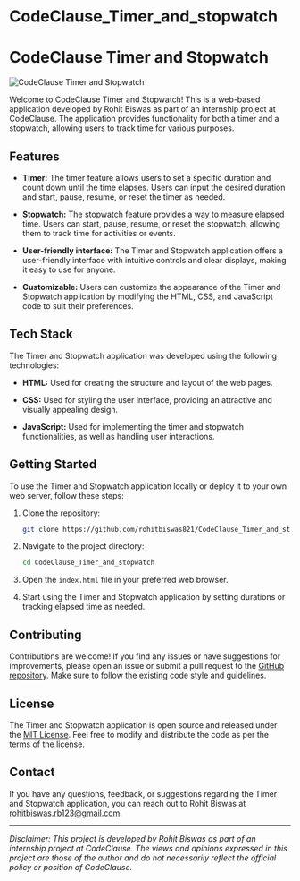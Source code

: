 # CodeClause_Timer_and_stopwatch
# CodeClause Timer and Stopwatch

![CodeClause Timer and Stopwatch](https://github.com/rohitbiswas821/CodeClause_Timer_and_stopwatch/blob/main/assets/timer-stopwatch.png)

Welcome to CodeClause Timer and Stopwatch! This is a web-based application developed by Rohit Biswas as part of an internship project at CodeClause. The application provides functionality for both a timer and a stopwatch, allowing users to track time for various purposes.

## Features

- **Timer:** The timer feature allows users to set a specific duration and count down until the time elapses. Users can input the desired duration and start, pause, resume, or reset the timer as needed.

- **Stopwatch:** The stopwatch feature provides a way to measure elapsed time. Users can start, pause, resume, or reset the stopwatch, allowing them to track time for activities or events.

- **User-friendly interface:** The Timer and Stopwatch application offers a user-friendly interface with intuitive controls and clear displays, making it easy to use for anyone.

- **Customizable:** Users can customize the appearance of the Timer and Stopwatch application by modifying the HTML, CSS, and JavaScript code to suit their preferences.

## Tech Stack

The Timer and Stopwatch application was developed using the following technologies:

- **HTML:** Used for creating the structure and layout of the web pages.

- **CSS:** Used for styling the user interface, providing an attractive and visually appealing design.

- **JavaScript:** Used for implementing the timer and stopwatch functionalities, as well as handling user interactions.

## Getting Started

To use the Timer and Stopwatch application locally or deploy it to your own web server, follow these steps:

1. Clone the repository:

   ```bash
   git clone https://github.com/rohitbiswas821/CodeClause_Timer_and_stopwatch.git
   ```

2. Navigate to the project directory:

   ```bash
   cd CodeClause_Timer_and_stopwatch
   ```

3. Open the `index.html` file in your preferred web browser.

4. Start using the Timer and Stopwatch application by setting durations or tracking elapsed time as needed.

## Contributing

Contributions are welcome! If you find any issues or have suggestions for improvements, please open an issue or submit a pull request to the [GitHub repository](https://github.com/rohitbiswas821/CodeClause_Timer_and_stopwatch). Make sure to follow the existing code style and guidelines.

## License

The Timer and Stopwatch application is open source and released under the [MIT License](https://github.com/rohitbiswas821/CodeClause_Timer_and_stopwatch/blob/main/LICENSE). Feel free to modify and distribute the code as per the terms of the license.

## Contact

If you have any questions, feedback, or suggestions regarding the Timer and Stopwatch application, you can reach out to Rohit Biswas at rohitbiswas.rb123@gmail.com.

---

*Disclaimer: This project is developed by Rohit Biswas as part of an internship project at CodeClause. The views and opinions expressed in this project are those of the author and do not necessarily reflect the official policy or position of CodeClause.*
